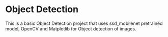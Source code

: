 # Object Detection
This is a basic Object Detection project that uses ssd_mobilenet pretrained model, OpenCV and Matplotlib for Object detection of images. 
